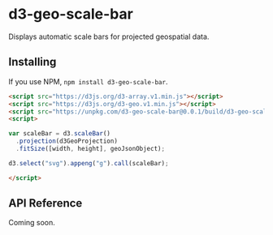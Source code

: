 # d3-geo-scale-bar

Displays automatic scale bars for projected geospatial data.

## Installing

If you use NPM, `npm install d3-geo-scale-bar`.

```html
<script src="https://d3js.org/d3-array.v1.min.js"></script>
<script src="https://d3js.org/d3-geo.v1.min.js"></script>
<script src="https://unpkg.com/d3-geo-scale-bar@0.0.1/build/d3-geo-scale-bar.min.js"></script>
<script>

var scaleBar = d3.scaleBar()
  .projection(d3GeoProjection)
  .fitSize([width, height], geoJsonObject);

d3.select("svg").appeng("g").call(scaleBar);

</script>
```

## API Reference

Coming soon.
